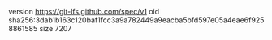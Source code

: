 version https://git-lfs.github.com/spec/v1
oid sha256:3dab1b163c120baf1fcc3a9a782449a9eacba5bfd597e05a4eae6f9258861585
size 7207
